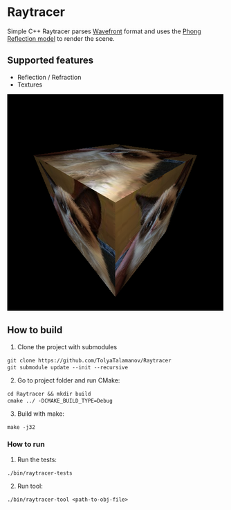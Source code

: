 # Raytracer

Simple C++ Raytracer parses [Wavefront](http://paulbourke.net/dataformats/obj/) format and uses the [Phong Reflection model](https://en.wikipedia.org/wiki/Phong_reflection_model) to render the scene.

## Supported features
* Reflection / Refraction
* Textures

![Example](https://github.com/TolyaTalamanov/Raytracer/blob/main/textures/cat-cube/cat-result.png)

## How to build
1. Clone the project with submodules
```
git clone https://github.com/TolyaTalamanov/Raytracer
git submodule update --init --recursive
```
2. Go to project folder and run CMake:
```
cd Raytracer && mkdir build
cmake ../ -DCMAKE_BUILD_TYPE=Debug
```
3. Build with make:
```
make -j32
```

### How to run
1. Run the tests:
```
./bin/raytracer-tests
```
2. Run tool:
```
./bin/raytracer-tool <path-to-obj-file>
```
